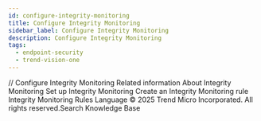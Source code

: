 ```yaml
---
id: configure-integrity-monitoring
title: Configure Integrity Monitoring
sidebar_label: Configure Integrity Monitoring
description: Configure Integrity Monitoring
tags:
  - endpoint-security
  - trend-vision-one
---
```


/*<![CDATA[*/ $('#title').html($('meta[name=map-description]').attr('content')); /*]]>*/ Configure Integrity Monitoring Related information About Integrity Monitoring Set up Integrity Monitoring Create an Integrity Monitoring rule Integrity Monitoring Rules Language © 2025 Trend Micro Incorporated. All rights reserved.Search Knowledge Base